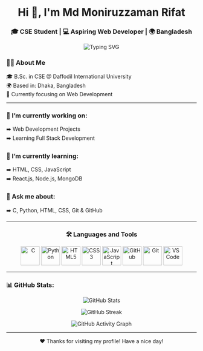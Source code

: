 <h1 align="center">Hi 👋, I'm Md Moniruzzaman Rifat</h1>
<h3 align="center">🎓 CSE Student | 💻 Aspiring Web Developer | 🌍 Bangladesh</h3>
<p align="center">
<p align="center">
<p align="center">
<p align="center">
  <img src="https://readme-typing-svg.demolab.com?font=Fira+Code&size=22&pause=1000&color=3F78E0&center=true&vCenter=true&width=435&lines=I+am+learning+Full+Stack+Development!;Welcome+to+my+GitHub!;I+love+coding+%F0%9F%92%BB;I+am+learning+Full+Stack+Development!" alt="Typing SVG" />
</p>



</p>



<h3>👨‍🎓 About Me</h3>

🎓 B.Sc. in CSE @ Daffodil International University <br>
🌍 Based in: Dhaka, Bangladesh <br>
🔭 Currently focusing on Web Development 

---

<h3>🔭 I’m currently working on: </h3> 
➡️ Web Development Projects  <br>
➡️ Learning Full Stack Development

<h3>🌱 I’m currently learning:  </h3>
➡️ HTML, CSS, JavaScript  <br>
➡️ React.js, Node.js, MongoDB  



<h3>💬 Ask me about:  </h3>
➡️ C, Python, HTML, CSS, Git & GitHub

---

<h3 align="center">🛠️ Languages and Tools</h3>

<p align="center">
  <!-- Programming Languages -->
  <img src="https://cdn.jsdelivr.net/gh/devicons/devicon/icons/c/c-original.svg" title="C" alt="C" width="50" height="50"/>
  <img src="https://cdn.jsdelivr.net/gh/devicons/devicon/icons/python/python-original.svg" title="Python" alt="Python" width="50" height="50"/>
  <img src="https://cdn.jsdelivr.net/gh/devicons/devicon/icons/html5/html5-original.svg" title="HTML5" alt="HTML5" width="50" height="50"/>
  <img src="https://cdn.jsdelivr.net/gh/devicons/devicon/icons/css3/css3-original.svg" title="CSS3" alt="CSS3" width="50" height="50"/>
  <img src="https://cdn.jsdelivr.net/gh/devicons/devicon/icons/javascript/javascript-original.svg" title="JavaScript" alt="JavaScript" width="50" height="50"/>

  <!-- Tools -->
  <img src="https://cdn.jsdelivr.net/gh/devicons/devicon/icons/github/github-original.svg" title="GitHub" alt="GitHub" width="50" height="50"/>
  <img src="https://cdn.jsdelivr.net/gh/devicons/devicon/icons/git/git-original.svg" title="Git" alt="Git" width="50" height="50"/>
  <img src="https://cdn.jsdelivr.net/gh/devicons/devicon/icons/vscode/vscode-original.svg" title="VS Code" alt="VS Code" width="50" height="50"/>
</p>


---

<h3>📊 GitHub Stats:</h3>

<p align="center">
  <img src="https://github-readme-stats.vercel.app/api?username=OSDrifat&show_icons=true&theme=radical&hide_border=true" alt="GitHub Stats" />
</p>

<p align="center">
  <img src="https://github-readme-streak-stats.herokuapp.com?user=OSDrifat&theme=tokyonight&hide_border=true" alt="GitHub Streak" />
</p>

<p align="center">
  <img src="https://github-readme-activity-graph.vercel.app/graph?username=OSDrifat&theme=react-dark&hide_border=true&area=true" alt="GitHub Activity Graph" />
</p>

---
<p align="center">❤️ Thanks for visiting my profile! Have a nice day!</p>
